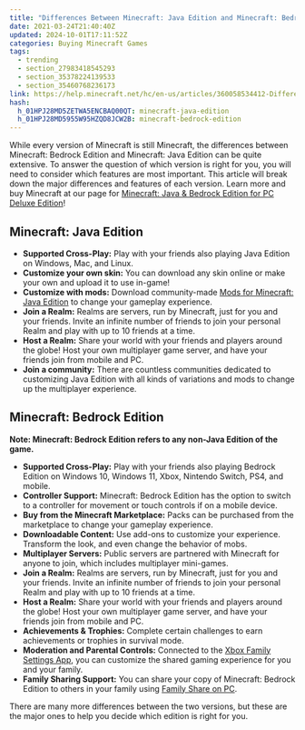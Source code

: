 ```yaml
---
title: "Differences Between Minecraft: Java Edition and Minecraft: Bedrock Edition"
date: 2021-03-24T21:40:40Z
updated: 2024-10-01T17:11:52Z
categories: Buying Minecraft Games
tags:
  - trending
  - section_27983418545293
  - section_35378224139533
  - section_35460768236173
link: https://help.minecraft.net/hc/en-us/articles/360058534412-Differences-Between-Minecraft-Java-Edition-and-Minecraft-Bedrock-Edition
hash:
  h_01HPJ28MD5ZETWA5ENCBAQ00QT: minecraft-java-edition
  h_01HPJ28MD5955W95HZQD8JCW2B: minecraft-bedrock-edition
---
```


While every version of Minecraft is still Minecraft, the differences between Minecraft: Bedrock Edition and Minecraft: Java Edition can be quite extensive. To answer the question of which version is right for you, you will need to consider which features are most important. This article will break down the major differences and features of each version. Learn more and buy Minecraft at our page for [Minecraft: Java & Bedrock Edition for PC Deluxe Edition](https://www.minecraft.net/en-us/store/minecraft-deluxe-collection-pc)!

## Minecraft: Java Edition

- **Supported Cross-Play:** Play with your friends also playing Java Edition on Windows, Mac, and Linux.
- **Customize your own skin:** You can download any skin online or make your own and upload it to use in-game!
- **Customize with mods:** Download community-made [Mods for Minecraft: Java Edition](../Community-Guidelines/Mods-for-Minecraft-Java-Edition.md) to change your gameplay experience.
- **Join a Realm:** Realms are servers, run by Minecraft, just for you and your friends. Invite an infinite number of friends to join your personal Realm and play with up to 10 friends at a time.
- **Host a Realm:** Share your world with your friends and players around the globe! Host your own multiplayer game server, and have your friends join from mobile and PC.
- **Join a community:** There are countless communities dedicated to customizing Java Edition with all kinds of variations and mods to change up the multiplayer experience.

## Minecraft: Bedrock Edition

**Note: Minecraft: Bedrock Edition refers to any non-Java Edition of the game.** 

- **Supported Cross-Play:** Play with your friends also playing Bedrock Edition on Windows 10, Windows 11, Xbox, Nintendo Switch, PS4, and mobile.
- **Controller Support:** Minecraft: Bedrock Edition has the option to switch to a controller for movement or touch controls if on a mobile device.
- **Buy from the Minecraft Marketplace:** Packs can be purchased from the marketplace to change your gameplay experience.
- **Downloadable Content:** Use add-ons to customize your experience. Transform the look, and even change the behavior of mobs.
- **Multiplayer Servers:** Public servers are partnered with Minecraft for anyone to join, which includes multiplayer mini-games.
- **Join a Realm:** Realms are servers, run by Minecraft, just for you and your friends. Invite an infinite number of friends to join your personal Realm and play with up to 10 friends at a time.
- **Host a Realm:** Share your world with your friends and players around the globe! Host your own multiplayer game server, and have your friends join from mobile and PC.
- **Achievements & Trophies:** Complete certain challenges to earn achievements or trophies in survival mode.
- **Moderation and Parental Controls:** Connected to the [Xbox Family Settings App](https://www.xbox.com/en-US/apps/family-settings-app), you can customize the shared gaming experience for you and your family.
- **Family Sharing Support:** You can share your copy of Minecraft: Bedrock Edition to others in your family using [Family Share on PC](../Download-Install/How-to-Download-and-Play-Minecraft-Through-Family-Share-on-PC.md).

There are many more differences between the two versions, but these are the major ones to help you decide which edition is right for you.
